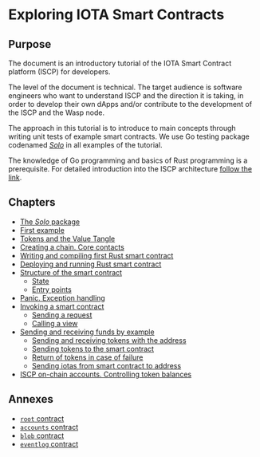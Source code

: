 # Exploring IOTA Smart Contracts

## Purpose
The document is an introductory tutorial of the IOTA Smart Contract 
platform (ISCP) for developers. 

The level of the document is technical. The target audience is software engineers who want 
to understand ISCP and the direction it is taking, in order to develop their own dApps 
and/or contribute to the development of the ISCP and the Wasp node. 

The approach in this tutorial is to introduce to main concepts through writing
unit tests of example smart contracts. 
We use Go testing package codenamed [_Solo_](../../packages/solo/readme.md) in all examples of the tutorial.

The knowledge of Go programming and basics of Rust programming is a prerequisite. 
For detailed introduction into the ISCP architecture [follow the link](https://docs.google.com/document/d/1zNJZMdetCzwiBC85K6gWbnzgdT1RXuZCLsTclKdrVqc/edit?usp=sharing).

## Chapters

* [The _Solo_ package](01.md)
* [First example](01.md#first-example)
* [Tokens and the Value Tangle](02.md#tokens-and-the-value-tangle)
* [Creating a chain. Core contacts](03.md#creating-a-chain-core-contacts)
* [Writing and compiling first Rust smart contract](03.md#writing-and-compiling-first-rust-smart-contract)
* [Deploying and running Rust smart contract](04.md#deploying-and-running-rust-smart-contract)
* [Structure of the smart contract](05.md#structure-of-the-smart-contract)
    * [State](05.md#state)
    * [Entry points](05.md#entry-points)
* [Panic. Exception handling](05.md#panic-exception-handling)
* [Invoking a smart contract](06.md)
    * [Sending a request](06.md)
    * [Calling a view](07.md)
* [Sending and receiving funds by example](08.md)
    * [Sending and receiving tokens with the address](08.md#sending-and-receiving-tokens-with-the-address)
    * [Sending tokens to the smart contract](09.md#sending-tokens-to-the-smart-contract)
    * [Return of tokens in case of failure](10.md#return-of-tokens-in-case-of-failure)
    * [Sending iotas from smart contract to address](11.md) 
* [ISCP on-chain accounts. Controlling token balances](iscp_accounts.md)

## Annexes

* [`root` contract](root.md)
* [`accounts` contract](accounts.md)
* [`blob` contract](blob.md)
* [`eventlog` contract](eventlog.md)

